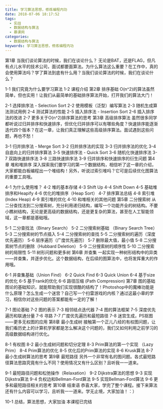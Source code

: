 ```yaml
---
title: 学习算法思想，修炼编程内功
date: 2018-07-06 18:17:52
tags:
  - 实战
  - 数据结构与算法
  - 慕课网
categories:
  - 数据结构与算法
keywords: 学习算法思想，修炼编程内功
---
```

第1章 当我们谈论算法的时候，我们在谈论什么？
无论是BAT，还是FLAG，但凡有点儿水平的技术公司，面试都要面算法。为什么算法这么重要？在工作中，真的会使用算法吗？学了算法到底有什么用？当我们谈论算法的时候，我们在谈论什么？

1-1 我们究竟为什么要学习算法
1-2 课程介绍
第2章 排序基础
O(n^2)的算法虽然简单，但也实用！让我们从最简单的基础排序算法开始，打开我们的算法大门！
<!-- more -->
2-1 选择排序法 - Selection Sort
2-2 使用模板（泛型）编写算法
2-3 随机生成算法测试用例
2-4 测试算法的性能
2-5 插入排序法 - Insertion Sort
2-6 插入排序法的改进
2-7 更多关于O(n^2)排序算法的思考
第3章 高级排序算法
虽然很多同学都听说过归并排序和快速排序，但优化归并排序可以有哪些角度？快速排序能逐渐迭代四个版本？在这一章，让我们真正理解这些高级排序算法。面试遇到这些问题，再也不愁！

3-1 归并排序法 - Merge Sort
3-2 归并排序法的实现
3-3 归并排序法的优化
3-4 自底向上的归并排序算法
3-5 快速排序法 - Quick Sort
3-6 随机化快速排序法
3-7 双路快速排序法
3-8 三路快速排序法
3-9 归并排序和快速排序的衍生问题
第4章 堆和堆排序
深入探索我们要学习的第一个数据结构，相信听了这一章的介绍，大家都能白板编程出一个堆结构！另外，听说过索引堆吗？它可是后续优化图算法的重要工具哦。

4-1 为什么使用堆？
4-2 堆的基本存储
4-3 Shift Up
4-4 Shift Down
4-5 基础堆排序和Heapify
4-6 优化的堆排序（Heap Sort）
4-7 排序算法总结
4-8 索引堆(Index Heap)
4-9 索引堆的优化
4-10 和堆相关的其他问题
第5章 二分搜索树
从二分查找法到二分搜索树，充分利用递归结构，编写一个功能齐全的树结构。不要小瞧树结构，无论是更高级的数据结构，还是更复杂的算法，甚至在人工智能领域，这一章都是基础哦。

5-1 二分查找法（Binary Search）
5-2 二分搜索树基础 （Binary Search Tree）
5-3 二分搜索树的节点插入
5-4 二分搜索树的查找
5-5 二分搜索树的遍历（深度优先遍历）
5-6 层序遍历（广度优先遍历）
5-7 删除最大值，最小值
5-8 二分搜索树节点的删除（Hubbard Deletion）
5-9 二分搜索树的顺序性
5-10 二分搜索树的局限性
5-11 树形问题和更多树
第6章 并查集
一起实现一种树形结构中的异类——并查集，并逐步优化。这个数据结构，在后续的图算法中，也将发挥重大的作用哦。

6-1 并查集基础（Union Find）
6-2 Quick Find
6-3 Quick Union
6-4 基于size的优化
6-5 基于rank的优化
6-6 路径压缩 (Path Compression)
第7章 图的基础
图论的基础知识，就能帮助我们实现很酷的结构了！Photoshop中的魔棒功能是什么原理？怎么生成一个迷宫？自己写一个扫雷游戏的内核？通过这最小章的学习，相信你对这些问题的答案都能有一定的了解！

7-1 图论基础
7-2 图的表示
7-3 相邻结点迭代器
7-4 图的算法框架
7-5 深度优先遍历和联通分量
7-6 寻路
7-7 广度优先遍历和最短路径
7-8 迷宫生成，PS抠图——更多无权图的应用
第8章 最小生成树
接触第一个正儿八经的有权图问题，让我们看历史上的计算机学家都是怎么解决这个问题的，我们又如何利用之前学习的高级数据结构进行优化。

8-1 有权图
8-2 最小生成树问题和切分定理
8-3 Prim算法的第一个实现 （Lazy Prim）
8-4 Prim算法的优化
8-5 优化后的Prim算法的实现
8-6 Krusk算法
8-7 最小生成树算法的思考
第9章 最短路径
另外一个非常有名的图问题。各式最短路径算法思路究竟有什么不同？使用情况又有什么区别？且听我一一道来。

9-1 最短路径问题和松弛操作（Relaxation）
9-2 Dijkstra算法的思想
9-3 实现Dijkstra算法
9-4 负权边和Bellman-Ford算法
9-5 实现Bellman-Ford算法
9-6 更多和最短路径相关的思考
第10章 结束语
恭喜大家，学完了整个课程。接下来算法还有什么内容可以学习，且听我一一道来。学无止境，大家加油！：）

10-1 总结，算法思想，大家加油
本课程已完结

<div id="jspay" sid="VWEdHqp1732" style="display:none">VWEdHqp1732</div>
<script type="text/javascript" src="https://www.fageka.com/j.js"></script>
<script type="text/javascript" src="https://www.fageka.com/f.js" charset="utf-8"></script>
